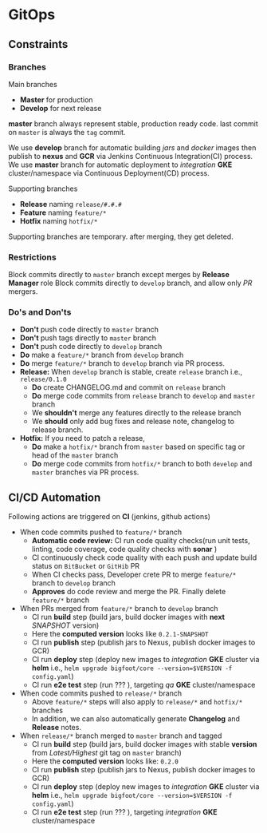 # GitOps

## Constraints 

### Branches

Main branches
- __Master__ for production
- __Develop__ for next release

__master__ branch always represent stable, production ready code. last commit on `master` is always the `tag` commit. 

We use __develop__ branch for automatic building _jars_ and _docker_ images then publish to __nexus__ and __GCR__ via Jenkins Continuous Integration(CI) process.<br/>
We use __master__ branch for automatic deployment to _integration_ __GKE__ cluster/namespace via Continuous Deployment(CD) process.

Supporting branches 
- __Release__ naming `release/#.#.#`
- __Feature__ naming `feature/*`
- __Hotfix__ naming `hotfix/*`

Supporting branches are temporary. after merging, they get deleted. 

### Restrictions

Block commits directly to `master` branch except merges by __Release Manager__ role 
Block commits directly to `develop` branch, and allow only _PR_ mergers. 

### Do's and Don'ts

- __Don't__ push code directly to `master` branch
- __Don't__ push tags directly to `master` branch
- __Don't__ push code directly to `develop` branch
- __Do__ make a `feature/*` branch from `develop` branch
- __Do__ merge `feature/*` branch to `develop` branch via PR process.
- __Release:__ When `develop` branch is stable, create `release` branch i.e., `release/0.1.0`
    - __Do__ create CHANGELOG.md and commit on `release` branch 
    - __Do__ merge code commits from `release` branch to `develop` and `master` branch
    - We __shouldn't__ merge any features directly to the release branch
    - We __should__ only add bug fixes and release note, changelog to release branch.
- __Hotfix:__ If you need to patch a release,
    - __Do__ make  a `hotfix/*` branch from `master` based on specific tag or head of the `master` branch
    - __Do__ merge code commits from `hotfix/*` branch to both `develop` and `master` branches via PR process.

## CI/CD Automation

Following actions are triggered on __CI__ (jenkins, github actions)
 
- When code commits pushed to `feature/*` branch
    - __Automatic code review:__ CI run code quality checks(run unit tests, linting, code coverage,  code quality checks with __sonar__ )
    - CI continuously check code quality with each push and update build status on `BitBucket` or `GitHib` PR
    - When CI checks pass, Developer crete PR to merge `feature/*` branch to `develop` branch
    - __Approves__ do code review and merge the PR. Finally delete `feature/*` branch
- When PRs merged from `feature/*` branch to `develop` branch
    - CI run __build__ step (build jars,  build docker images with __next__ _SNAPSHOT_ version)
    - Here the __computed version__ looks like `0.2.1-SNAPSHOT`
    - CI run __publish__ step (publish jars to Nexus, publish docker images to GCR)
    - CI run __deploy__ step (deploy new images to _integration_ __GKE__ cluster via __helm__ i.e., `helm upgrade bigfoot/core --version=$VERSION -f config.yaml`)
    - CI run __e2e test__ step (run ???  ), targeting _qa_ __GKE__ cluster/namespace 
- When code commits pushed to `release/*` branch
    - Above `feature/*` steps will also apply to `release/*` and `hotfix/*` branches
    - In addition, we can also automatically generate __Changelog__ and __Release__ notes.  
- When `release/*` branch merged to `master` branch and tagged
    - CI run __build__ step (build jars,  build docker images with stable __version__ from _Latest/Highest_ git tag on `master` branch)
    - Here the __computed version__ looks like: `0.2.0`
    - CI run __publish__ step (publish jars to Nexus, publish docker images to GCR)
    - CI run __deploy__ step (deploy new images to _integration_ __GKE__ cluster via __helm__ i.e., `helm upgrade bigfoot/core --version=$VERSION -f config.yaml`)
    - CI run __e2e test__ step (run ???  ), targeting _integration_ __GKE__ cluster/namespace 





